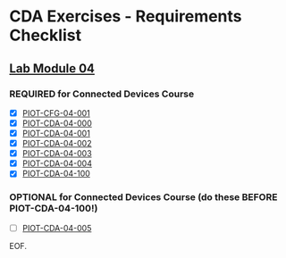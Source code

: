 # CDA Exercises - Requirements Checklist

## [Lab Module 04](https://github.com/orgs/programming-the-iot/projects/1#column-10488386)

### REQUIRED for Connected Devices Course

- [x] [PIOT-CFG-04-001](https://github.com/programming-the-iot/book-exercise-tasks/issues/50)
- [x] [PIOT-CDA-04-000](https://github.com/programming-the-iot/book-exercise-tasks/issues/13)
- [x] [PIOT-CDA-04-001](https://github.com/programming-the-iot/book-exercise-tasks/issues/76)
- [x] [PIOT-CDA-04-002](https://github.com/programming-the-iot/book-exercise-tasks/issues/77)
- [x] [PIOT-CDA-04-003](https://github.com/programming-the-iot/book-exercise-tasks/issues/59)
- [x] [PIOT-CDA-04-004](https://github.com/programming-the-iot/book-exercise-tasks/issues/61)
- [x] [PIOT-CDA-04-100](https://github.com/programming-the-iot/book-exercise-tasks/issues/7)

### OPTIONAL for Connected Devices Course (do these BEFORE PIOT-CDA-04-100!)

- [ ] [PIOT-CDA-04-005](https://github.com/programming-the-iot/book-exercise-tasks/issues/78)

EOF.
